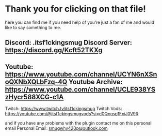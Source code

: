 # Thank you for clicking on that file! 
here you can find me if you need help of you're just a fan of me and would like to say something to me.

Discord: .itsf1ckingsmug
Discord Server: https://discord.gg/Kcft52TKXg
-------------------------------------------------------
Youtube: https://www.youtube.com/channel/UCYN6nXSnoQXNbXQLbFzq-4Q
Youtube Archive: https://www.youtube.com/channel/UCLE938YSzHycr588XCG-c1A
-------------------------------------------------------
Twitch: https://www.twitch.tv/itsf1ckingsmug
Twitch Vods: https://youtube.com/@itsf1ckingsmugvods?si=d0Qnqsp1FxiJ0V9R
 
 and if you have any problems with the plugin contact me on this personal email
 Personal Email: smugwhy420p@outlook.com